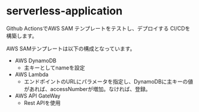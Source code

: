 # serverless-application

Github ActionsでAWS SAM テンプレートをテストし、デプロイする CI/CDを構築します。

AWS SAMテンプレートは以下の構成となっています。
- AWS DynamoDB
  - 主キーとしてnameを設定
- AWS Lambda
  - エンドポイントのURLにパラメータを指定し、DynamoDBに主キーの値があれば、accessNumberが増加。なければ、登録。
- AWS API GateWay
  - Rest APIを使用

